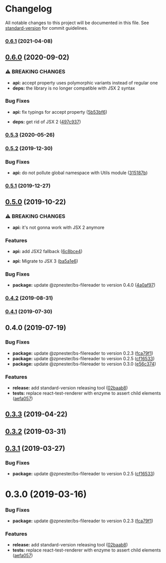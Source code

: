 # Changelog

All notable changes to this project will be documented in this file. See [standard-version](https://github.com/conventional-changelog/standard-version) for commit guidelines.

### [0.6.1](https://github.com/erykpiast/bs-react-dropzone/compare/v0.6.0...v0.6.1) (2021-04-08)

## [0.6.0](https://github.com/erykpiast/bs-react-dropzone/compare/v0.5.3...v0.6.0) (2020-09-02)


### ⚠ BREAKING CHANGES

* **api:** accept property uses polymorphic variants
instead of regular one
* **deps:** the library is no longer compatible with JSX 2 syntax

### Bug Fixes

* **api:** fix typings for accept property ([5b53bf6](https://github.com/erykpiast/bs-react-dropzone/commit/5b53bf664a7c72c92cac203dba9449b77ce9cf7e))


* **deps:** get rid of JSX 2 ([497c937](https://github.com/erykpiast/bs-react-dropzone/commit/497c9370854d1a27ca33c1fc58e1e77d2be7aed6))

### [0.5.3](https://github.com/erykpiast/bs-react-dropzone/compare/v0.5.2...v0.5.3) (2020-05-26)

### [0.5.2](https://github.com/erykpiast/bs-react-dropzone/compare/v0.5.1...v0.5.2) (2019-12-30)


### Bug Fixes

* **api:** do not pollute global namespace with Utils module ([315187b](https://github.com/erykpiast/bs-react-dropzone/commit/315187b11936f11fabe07f75e95d2a1df674bb83))

### [0.5.1](https://github.com/erykpiast/bs-react-dropzone/compare/v0.5.0...v0.5.1) (2019-12-27)

## [0.5.0](https://github.com/erykpiast/bs-react-dropzone/compare/v0.4.2...v0.5.0) (2019-10-22)


### ⚠ BREAKING CHANGES

* **api:** it's not gonna work with JSX 2 anymore

### Features

* **api:** add JSX2 fallback ([6c8bce4](https://github.com/erykpiast/bs-react-dropzone/commit/6c8bce4))


* **api:** Migrate to JSX 3 ([ba5a1e6](https://github.com/erykpiast/bs-react-dropzone/commit/ba5a1e6))


### Bug Fixes

* **package:** update @zpnester/bs-filereader to version 0.4.0 ([4a0af97](https://github.com/erykpiast/bs-react-dropzone/commit/4a0af97))

### [0.4.2](https://github.com/erykpiast/bs-react-dropzone/compare/v0.4.1...v0.4.2) (2019-08-31)



### [0.4.1](https://github.com/erykpiast/bs-react-dropzone/compare/v0.4.0...v0.4.1) (2019-07-30)



## 0.4.0 (2019-07-19)


### Bug Fixes

* **package:** update @zpnester/bs-filereader to version 0.2.3 ([fca79f1](https://github.com/erykpiast/bs-react-dropzone/commit/fca79f1))
* **package:** update @zpnester/bs-filereader to version 0.2.5 ([cf16533](https://github.com/erykpiast/bs-react-dropzone/commit/cf16533))
* **package:** update @zpnester/bs-filereader to version 0.3.0 ([e56c374](https://github.com/erykpiast/bs-react-dropzone/commit/e56c374))


### Features

* **release:** add standard-version releasing tool ([02baab8](https://github.com/erykpiast/bs-react-dropzone/commit/02baab8))
* **tests:** replace react-test-renderer with enzyme to assert child elements ([aefa057](https://github.com/erykpiast/bs-react-dropzone/commit/aefa057))



## [0.3.3](https://github.com/erykpiast/bs-react-dropzone/compare/v0.3.2...v0.3.3) (2019-04-22)



## [0.3.2](https://github.com/erykpiast/bs-react-dropzone/compare/v0.3.1...v0.3.2) (2019-03-31)



## [0.3.1](https://github.com/erykpiast/bs-react-dropzone/compare/v0.3.0...v0.3.1) (2019-03-27)


### Bug Fixes

* **package:** update @zpnester/bs-filereader to version 0.2.5 ([cf16533](https://github.com/erykpiast/bs-react-dropzone/commit/cf16533))



# 0.3.0 (2019-03-16)


### Bug Fixes

* **package:** update @zpnester/bs-filereader to version 0.2.3 ([fca79f1](https://github.com/erykpiast/bs-react-dropzone/commit/fca79f1))


### Features

* **release:** add standard-version releasing tool ([02baab8](https://github.com/erykpiast/bs-react-dropzone/commit/02baab8))
* **tests:** replace react-test-renderer with enzyme to assert child elements ([aefa057](https://github.com/erykpiast/bs-react-dropzone/commit/aefa057))
